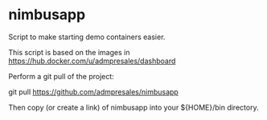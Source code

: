 # nimbusapp
Script to make starting demo containers easier.

This script is based on the images in https://hub.docker.com/u/admpresales/dashboard

Perform a git pull of the project:

git pull https://github.com/admpresales/nimbusapp

Then copy (or create a link) of nimbusapp into your ${HOME}/bin directory.
